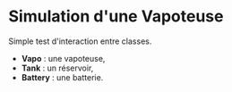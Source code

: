 # Simulation d'une Vapoteuse

Simple test d'interaction entre classes.

- **Vapo** : une vapoteuse,
- **Tank** : un réservoir,
- **Battery** : une batterie.


